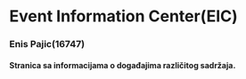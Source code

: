 # Event Information Center(EIC)
### Enis Pajic(16747)
#### Stranica sa informacijama o događajima različitog sadržaja.
